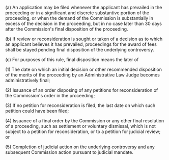 (a) An application may be filed whenever the applicant has prevailed in the proceeding or in a significant and discrete substantive portion of the proceeding, or when the demand of the Commission is substantially in excess of the decision in the proceeding, but in no case later than 30 days after the Commission's final disposition of the proceeding.

(b) If review or reconsideration is sought or taken of a decision as to which an applicant believes it has prevailed, proceedings for the award of fees shall be stayed pending final disposition of the underlying controversy.

(c) For purposes of this rule, final disposition means the later of

(1) The date on which an initial decision or other recommended disposition of the merits of the proceeding by an Administrative Law Judge becomes administratively final;

(2) Issuance of an order disposing of any petitions for reconsideration of the Commission's order in the proceeding;

(3) If no petition for reconsideration is filed, the last date on which such petition could have been filed;

(4) Issuance of a final order by the Commission or any other final resolution of a proceeding, such as settlement or voluntary dismissal, which is not subject to a petition for reconsideration, or to a petition for judicial review; or

(5) Completion of judicial action on the underlying controversy and any subsequent Commission action pursuant to judicial mandate.

